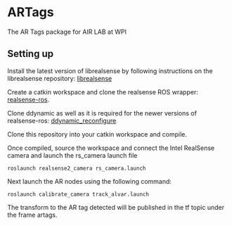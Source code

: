# ARTags
The AR Tags package for AIR LAB at WPI

## Setting up
Install the latest version of librealsense by following instructions on the librealsense repository: [librealsense](https://github.com/IntelRealSense/librealsense/blob/master/doc/installation.md)

Create a catkin workspace and clone the realsense ROS wrapper: [realsense-ros](https://github.com/IntelRealSense/realsense-ros). 

Clone ddynamic as well as it is required for the newer versions of realsense-ros: [ddynamic_reconfigure](https://github.com/pal-robotics/ddynamic_reconfigure/tree/kinetic-devel)

Clone this repository into your catkin workspace and compile. 

Once compiled, source the workspace and connect the Intel RealSense camera and launch the rs_camera launch file
```
roslaunch realsense2_camera rs_camera.launch
```
Next launch the AR nodes using the following command:
```
roslaunch calibrate_camera track_alvar.launch
```

The transform to the AR tag detected will be published in the tf topic under the frame artags.

